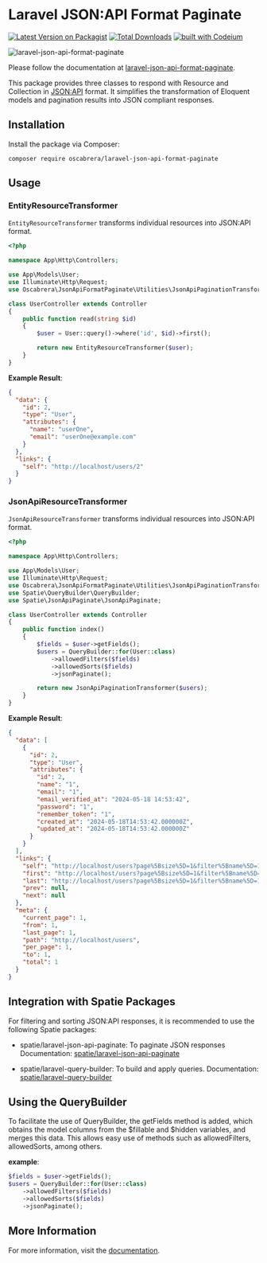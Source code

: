 # Laravel JSON:API Format Paginate

[![Latest Version on Packagist](https://img.shields.io/packagist/v/oscabrera/laravel-json-api-format-paginate.svg?style=flat-square)](https://packagist.org/packages/oscabrera/laravel-json-api-format-paginate)
[![Total Downloads](https://img.shields.io/packagist/dt/oscabrera/laravel-json-api-format-paginate.svg?style=flat-square)](https://packagist.org/packages/oscabrera/laravel-json-api-format-paginate)
[![built with Codeium](https://codeium.com/badges/main)](https://codeium.com)

![laravel-json-api-format-paginate](https://socialify.git.ci/Oscabrera/laravel-json-api-format-paginate/image?language=1&name=1&owner=1&pattern=Floating%20Cogs&theme=Auto)

Please follow the documentation
at [laravel-json-api-format-paginate](https://oscabrera.github.io/laravel-json-api-format-paginate/).

This package provides three classes to respond with Resource and Collection in [JSON:API](https://jsonapi.org/) format.
It simplifies the
transformation of Eloquent models and pagination results into JSON compliant responses.

## Installation

Install the package via Composer:

```shell
composer require oscabrera/laravel-json-api-format-paginate
```

## Usage

### EntityResourceTransformer

`EntityResourceTransformer` transforms individual resources into JSON:API format.

```php
<?php

namespace App\Http\Controllers;

use App\Models\User;
use Illuminate\Http\Request;
use Oscabrera\JsonApiFormatPaginate\Utilities\JsonApiPaginationTransformer;

class UserController extends Controller
{
    public function read(string $id)
    {
        $user = User::query()->where('id', $id)->first();

        return new EntityResourceTransformer($user);
    }
}

```

**Example Result**:

```json
{
  "data": {
    "id": 2,
    "type": "User",
    "attributes": {
      "name": "userOne",
      "email": "userOne@example.com"
    }
  },
  "links": {
    "self": "http://localhost/users/2"
  }
}
```

### JsonApiResourceTransformer

`JsonApiResourceTransformer` transforms individual resources into JSON:API format.

```php
<?php

namespace App\Http\Controllers;

use App\Models\User;
use Illuminate\Http\Request;
use Oscabrera\JsonApiFormatPaginate\Utilities\JsonApiPaginationTransformer;
use Spatie\QueryBuilder\QueryBuilder;
use Spatie\JsonApiPaginate\JsonApiPaginate;

class UserController extends Controller
{
    public function index()
    {
        $fields = $user->getFields();
        $users = QueryBuilder::for(User::class)
            ->allowedFilters($fields)
            ->allowedSorts($fields)
            ->jsonPaginate();

        return new JsonApiPaginationTransformer($users);
    }
}

```

**Example Result**:

```json
{
  "data": [
    {
      "id": 2,
      "type": "User",
      "attributes": {
        "id": 2,
        "name": "1",
        "email": "1",
        "email_verified_at": "2024-05-18 14:53:42",
        "password": "1",
        "remember_token": "1",
        "created_at": "2024-05-18T14:53:42.000000Z",
        "updated_at": "2024-05-18T14:53:42.000000Z"
      }
    }
  ],
  "links": {
    "self": "http://localhost/users?page%5Bsize%5D=1&filter%5Bname%5D=1&page%5Bnumber%5D=1",
    "first": "http://localhost/users?page%5Bsize%5D=1&filter%5Bname%5D=1&page%5Bnumber%5D=1",
    "last": "http://localhost/users?page%5Bsize%5D=1&filter%5Bname%5D=1&page%5Bnumber%5D=1",
    "prev": null,
    "next": null
  },
  "meta": {
    "current_page": 1,
    "from": 1,
    "last_page": 1,
    "path": "http://localhost/users",
    "per_page": 1,
    "to": 1,
    "total": 1
  }
}
```

## Integration with Spatie Packages

For filtering and sorting JSON:API responses, it is recommended to use the following Spatie packages:

- spatie/laravel-json-api-paginate: To paginate JSON responses
  Documentation:  [spatie/laravel-json-api-paginate](https://github.com/spatie/laravel-json-api-paginate)

- spatie/laravel-query-builder: To build and apply queries.
  Documentation: [spatie/laravel-query-builder](https://spatie.be/docs/laravel-query-builder/v5/introduction)

## Using the QueryBuilder

To facilitate the use of QueryBuilder, the getFields method is added, which obtains the model columns from the $fillable
and $hidden variables, and merges this data. This allows easy use of methods such as allowedFilters, allowedSorts, among
others.

**example**:

```php
$fields = $user->getFields();
$users = QueryBuilder::for(User::class)
    ->allowedFilters($fields)
    ->allowedSorts($fields)
    ->jsonPaginate();
```

## More Information

For more information, visit the [documentation](https://oscabrera.github.io/laravel-json-api-format-paginate).